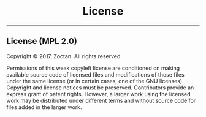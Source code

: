 # <center>License</center>

--------------------------------------------------------------------------------

## License (MPL 2.0)

Copyright © 2017, Zoctan. All rights reserved.

Permissions of this weak copyleft license are conditioned on making available source code of licensed files and modifications of those files under the same license (or in certain cases, one of the GNU licenses). Copyright and license notices must be preserved. Contributors provide an express grant of patent rights. However, a larger work using the licensed work may be distributed under different terms and without source code for files added in the larger work.

